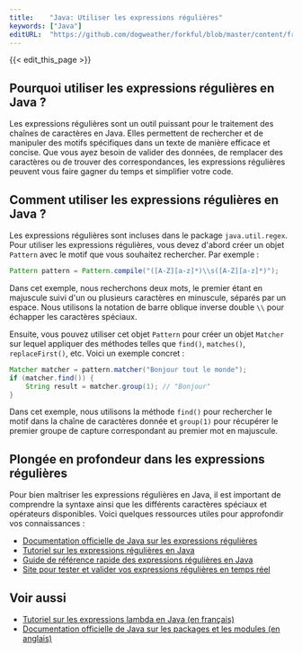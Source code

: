 ```yaml
---
title:    "Java: Utiliser les expressions régulières"
keywords: ["Java"]
editURL:  "https://github.com/dogweather/forkful/blob/master/content/fr/java/using-regular-expressions.md"
---
```


{{< edit_this_page >}}

## Pourquoi utiliser les expressions régulières en Java ?

Les expressions régulières sont un outil puissant pour le traitement des chaînes de caractères en Java. Elles permettent de rechercher et de manipuler des motifs spécifiques dans un texte de manière efficace et concise. Que vous ayez besoin de valider des données, de remplacer des caractères ou de trouver des correspondances, les expressions régulières peuvent vous faire gagner du temps et simplifier votre code.

## Comment utiliser les expressions régulières en Java ?

Les expressions régulières sont incluses dans le package `java.util.regex`. Pour utiliser les expressions régulières, vous devez d'abord créer un objet `Pattern` avec le motif que vous souhaitez rechercher. Par exemple :

```Java
Pattern pattern = Pattern.compile("([A-Z][a-z]*)\\s([A-Z][a-z]*)");
```

Dans cet exemple, nous recherchons deux mots, le premier étant en majuscule suivi d'un ou plusieurs caractères en minuscule, séparés par un espace. Nous utilisons la notation de barre oblique inverse double `\\` pour échapper les caractères spéciaux.

Ensuite, vous pouvez utiliser cet objet `Pattern` pour créer un objet `Matcher` sur lequel appliquer des méthodes telles que `find()`, `matches()`, `replaceFirst()`, etc. Voici un exemple concret :

```Java
Matcher matcher = pattern.matcher("Bonjour tout le monde");
if (matcher.find()) {
    String result = matcher.group(1); // "Bonjour"
}
```

Dans cet exemple, nous utilisons la méthode `find()` pour rechercher le motif dans la chaîne de caractères donnée et `group(1)` pour récupérer le premier groupe de capture correspondant au premier mot en majuscule.

## Plongée en profondeur dans les expressions régulières

Pour bien maîtriser les expressions régulières en Java, il est important de comprendre la syntaxe ainsi que les différents caractères spéciaux et opérateurs disponibles. Voici quelques ressources utiles pour approfondir vos connaissances :

- [Documentation officielle de Java sur les expressions régulières](https://docs.oracle.com/javase/8/docs/api/java/util/regex/package-summary.html)
- [Tutoriel sur les expressions régulières en Java](https://www.vogella.com/tutorials/JavaRegularExpressions/article.html)
- [Guide de référence rapide des expressions régulières en Java](https://cheatography.com/davechild/cheat-sheets/regular-expressions/)
- [Site pour tester et valider vos expressions régulières en temps réel](https://regex101.com/)

## Voir aussi

- [Tutoriel sur les expressions lambda en Java (en français)](https://openclassrooms.com/fr/courses/1263841-les-expressions-lambda-en-java)
- [Documentation officielle de Java sur les packages et les modules (en anglais)](https://docs.oracle.com/javase/tutorial/java/package/index.html)